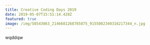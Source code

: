 ```yaml
---
title: Creative Coding Days 2019
date: 2019-05-07T15:51:14.428Z
featured: true
image: /img/58543863_2146681268785875_9155082340316217344_n.jpg
---
```

wqddqw
